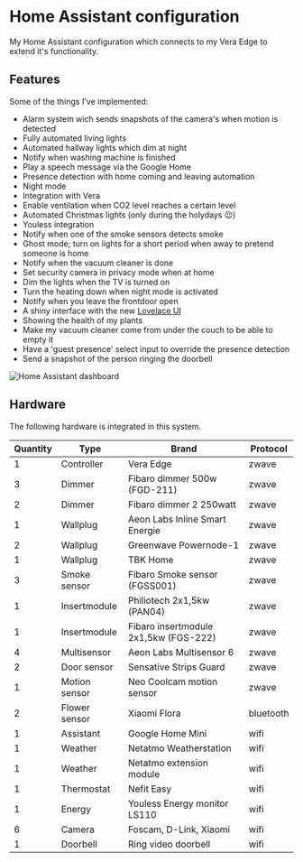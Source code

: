 Home Assistant configuration
============================
My Home Assistant configuration which connects to my Vera Edge to extend it's functionality.

Features
--------
Some of the things I've implemented:

* Alarm system wich sends snapshots of the camera's when motion is detected
* Fully automated living lights
* Automated hallway lights which dim at night
* Notify when washing machine is finished
* Play a speech message via the Google Home
* Presence detection with home coming and leaving automation
* Night mode
* Integration with Vera
* Enable ventilation when CO2 level reaches a certain level
* Automated Christmas lights (only during the holydays 😉)
* Youless integration
* Notify when one of the smoke sensors detects smoke
* Ghost mode; turn on lights for a short period when away to pretend someone is home
* Notify when the vacuum cleaner is done
* Set security camera in privacy mode when at home
* Dim the lights when the TV is turned on
* Turn the heating down when night mode is activated
* Notify when you leave the frontdoor open
* A shiny interface with the new [Lovelace UI](https://www.home-assistant.io/lovelace/)
* Showing the health of my plants
* Make my vacuum cleaner come from under the couch to be able to empty it
* Have a 'guest presence' select input to override the presence detection
* Send a snapshot of the person ringing the doorbell


![Home Assistant dashboard](https://www.trafex.nl/wp-content/uploads/2019/02/home-assistant-v2.png "Home Assistant dashboard")

Hardware
--------

The following hardware is integrated in this system.

| Quantity | Type | Brand | Protocol |
|----------|------|-------|----------|
| 1 | Controller | Vera Edge | zwave |
| 3 | Dimmer | Fibaro dimmer 500w (FGD-211) | zwave |
| 2 | Dimmer | Fibaro dimmer 2 250watt | zwave |
| 1 | Wallplug | Aeon Labs Inline Smart Energie | zwave |
| 2 | Wallplug | Greenwave Powernode-1 | zwave |
| 1 | Wallplug | TBK Home | zwave |
| 3 | Smoke sensor | Fibaro Smoke sensor (FGSS001) | zwave |
| 1 | Insertmodule | Philiotech 2x1,5kw (PAN04) | zwave |
| 1 | Insertmodule | Fibaro insertmodule 2x1,5kw (FGS-222) | zwave |
| 4 | Multisensor | Aeon Labs Multisensor 6 | zwave |
| 2 | Door sensor | Sensative Strips Guard | zwave |
| 1 | Motion sensor | Neo Coolcam motion sensor | zwave |
| 2 | Flower sensor | Xiaomi Flora | bluetooth |
| 1 | Assistant | Google Home Mini | wifi |
| 1 | Weather | Netatmo Weatherstation | wifi |
| 1 | Weather | Netatmo extension module | wifi |
| 1 | Thermostat | Nefit Easy | wifi |
| 1 | Energy | Youless Energy monitor LS110 | wifi |
| 6 | Camera | Foscam, D-Link, Xiaomi | wifi |
| 1 | Doorbell | Ring video doorbell | wifi |
